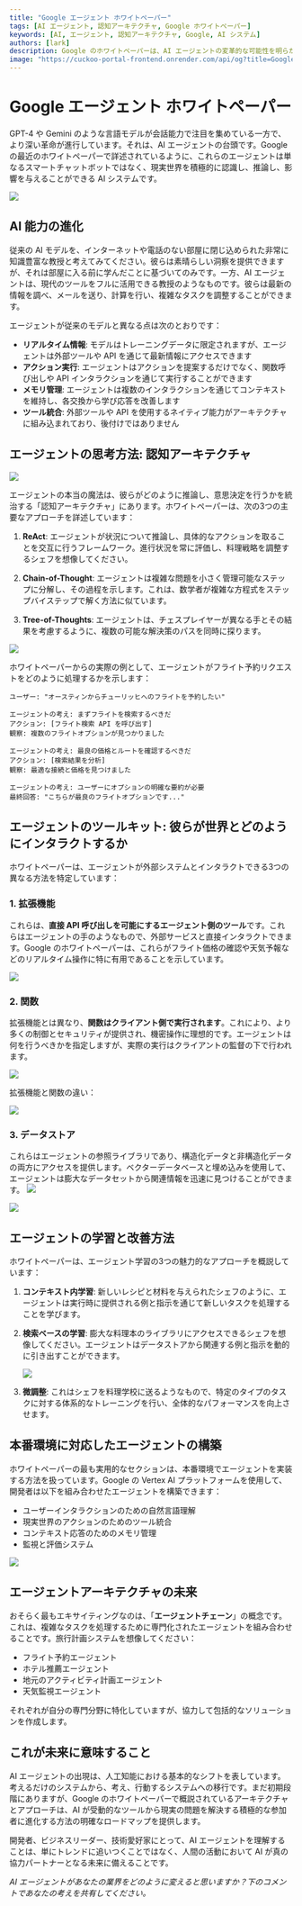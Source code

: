 ```yaml
---
title: "Google エージェント ホワイトペーパー"
tags: [AI エージェント, 認知アーキテクチャ, Google ホワイトペーパー]
keywords: [AI, エージェント, 認知アーキテクチャ, Google, AI システム]
authors: [lark]
description: Google のホワイトペーパーは、AI エージェントの変革的な可能性を明らかにし、彼らが現実世界を認識し、推論し、影響を与える能力を示しています。これらのエージェントが、リアルタイム情報アクセス、アクション実行能力、ツール統合を通じて、従来の AI モデルとどのように異なるかを発見してください。
image: "https://cuckoo-portal-frontend.onrender.com/api/og?title=Google%20エージェント%20ホワイトペーパー"
---
```


# Google エージェント ホワイトペーパー

GPT-4 や Gemini のような言語モデルが会話能力で注目を集めている一方で、より深い革命が進行しています。それは、AI エージェントの台頭です。Google の最近のホワイトペーパーで詳述されているように、これらのエージェントは単なるスマートチャットボットではなく、現実世界を積極的に認識し、推論し、影響を与えることができる AI システムです。

![](https://cuckoo-portal-frontend.onrender.com/api/og?title=Google%20エージェント%20ホワイトペーパー)

## AI 能力の進化

従来の AI モデルを、インターネットや電話のない部屋に閉じ込められた非常に知識豊富な教授と考えてみてください。彼らは素晴らしい洞察を提供できますが、それは部屋に入る前に学んだことに基づいてのみです。一方、AI エージェントは、現代のツールをフルに活用できる教授のようなものです。彼らは最新の情報を調べ、メールを送り、計算を行い、複雑なタスクを調整することができます。

エージェントが従来のモデルと異なる点は次のとおりです：

- **リアルタイム情報**: モデルはトレーニングデータに限定されますが、エージェントは外部ツールや API を通じて最新情報にアクセスできます
- **アクション実行**: エージェントはアクションを提案するだけでなく、関数呼び出しや API インタラクションを通じて実行することができます
- **メモリ管理**: エージェントは複数のインタラクションを通じてコンテキストを維持し、各交換から学び応答を改善します
- **ツール統合**: 外部ツールや API を使用するネイティブ能力がアーキテクチャに組み込まれており、後付けではありません

## エージェントの思考方法: 認知アーキテクチャ

![](https://cuckoo-network.b-cdn.net/google-agent-1-arch.webp)

エージェントの本当の魔法は、彼らがどのように推論し、意思決定を行うかを統治する「認知アーキテクチャ」にあります。ホワイトペーパーは、次の3つの主要なアプローチを詳述しています：

1. **ReAct**: エージェントが状況について推論し、具体的なアクションを取ることを交互に行うフレームワーク。進行状況を常に評価し、料理戦略を調整するシェフを想像してください。

2. **Chain-of-Thought**: エージェントは複雑な問題を小さく管理可能なステップに分解し、その過程を示します。これは、数学者が複雑な方程式をステップバイステップで解く方法に似ています。

3. **Tree-of-Thoughts**: エージェントは、チェスプレイヤーが異なる手とその結果を考慮するように、複数の可能な解決策のパスを同時に探ります。

![](https://cuckoo-network.b-cdn.net/google-agent-2-reasoning-in-the-orchestration-layer.webp)

ホワイトペーパーからの実際の例として、エージェントがフライト予約リクエストをどのように処理するかを示します：

```
ユーザー: "オースティンからチューリッヒへのフライトを予約したい"

エージェントの考え: まずフライトを検索するべきだ
アクション: [フライト検索 API を呼び出す]
観察: 複数のフライトオプションが見つかりました

エージェントの考え: 最良の価格とルートを確認するべきだ
アクション: [検索結果を分析]
観察: 最適な接続と価格を見つけました

エージェントの考え: ユーザーにオプションの明確な要約が必要
最終回答: "こちらが最良のフライトオプションです..."
```

## エージェントのツールキット: 彼らが世界とどのようにインタラクトするか

ホワイトペーパーは、エージェントが外部システムとインタラクトできる3つの異なる方法を特定しています：

### 1. 拡張機能

これらは、**直接 API 呼び出しを可能にするエージェント側のツール**です。これらはエージェントの手のようなもので、外部サービスと直接インタラクトできます。Google のホワイトペーパーは、これらがフライト価格の確認や天気予報などのリアルタイム操作に特に有用であることを示しています。

![](https://cuckoo-network.b-cdn.net/google-agent-3-extension.webp)

### 2. 関数
拡張機能とは異なり、**関数はクライアント側で実行されます**。これにより、より多くの制御とセキュリティが提供され、機密操作に理想的です。エージェントは何を行うべきかを指定しますが、実際の実行はクライアントの監督の下で行われます。

![](https://cuckoo-network.b-cdn.net/google-agent-8-function.webp)

拡張機能と関数の違い：

![](https://cuckoo-network.b-cdn.net/google-agent-9-diff-extensions-functions.webp)

### 3. データストア

これらはエージェントの参照ライブラリであり、構造化データと非構造化データの両方にアクセスを提供します。ベクターデータベースと埋め込みを使用して、エージェントは膨大なデータセットから関連情報を迅速に見つけることができます。
![](https://cuckoo-network.b-cdn.net/google-agent-4-data-store.webp)

![](https://cuckoo-network.b-cdn.net/google-agent-5-data-store-details.webp)

## エージェントの学習と改善方法

ホワイトペーパーは、エージェント学習の3つの魅力的なアプローチを概説しています：

1. **コンテキスト内学習**: 新しいレシピと材料を与えられたシェフのように、エージェントは実行時に提供される例と指示を通じて新しいタスクを処理することを学びます。

2. **検索ベースの学習**: 膨大な料理本のライブラリにアクセスできるシェフを想像してください。エージェントはデータストアから関連する例と指示を動的に引き出すことができます。

   ![](https://cuckoo-network.b-cdn.net/google-agent-6-rag-workflow.webp)

3. **微調整**: これはシェフを料理学校に送るようなもので、特定のタイプのタスクに対する体系的なトレーニングを行い、全体的なパフォーマンスを向上させます。

## 本番環境に対応したエージェントの構築

ホワイトペーパーの最も実用的なセクションは、本番環境でエージェントを実装する方法を扱っています。Google の Vertex AI プラットフォームを使用して、開発者は以下を組み合わせたエージェントを構築できます：

- ユーザーインタラクションのための自然言語理解
- 現実世界のアクションのためのツール統合
- コンテキスト応答のためのメモリ管理
- 監視と評価システム

![](https://cuckoo-network.b-cdn.net/google-agent-7-e2e-built-with-vertex.webp)

## エージェントアーキテクチャの未来

おそらく最もエキサイティングなのは、「**エージェントチェーン**」の概念です。これは、複雑なタスクを処理するために専門化されたエージェントを組み合わせることです。旅行計画システムを想像してください：

- フライト予約エージェント
- ホテル推薦エージェント
- 地元のアクティビティ計画エージェント
- 天気監視エージェント

それぞれが自分の専門分野に特化していますが、協力して包括的なソリューションを作成します。

## これが未来に意味すること

AI エージェントの出現は、人工知能における基本的なシフトを表しています。考えるだけのシステムから、考え、行動するシステムへの移行です。まだ初期段階にありますが、Google のホワイトペーパーで概説されているアーキテクチャとアプローチは、AI が受動的なツールから現実の問題を解決する積極的な参加者に進化する方法の明確なロードマップを提供します。

開発者、ビジネスリーダー、技術愛好家にとって、AI エージェントを理解することは、単にトレンドに追いつくことではなく、人間の活動において AI が真の協力パートナーとなる未来に備えることです。

*AI エージェントがあなたの業界をどのように変えると思いますか？下のコメントであなたの考えを共有してください。*
